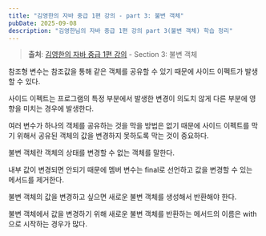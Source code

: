 ```yaml
---
title: "김영한의 자바 중급 1편 강의 - part 3: 불변 객체"
pubDate: 2025-09-08
description: "김영한님의 자바 중급 1편 강의 part 3(불변 객체) 학습 정리"
---
```


> **출처**: [김영한의 자바 중급 1편 강의](https://inf.run/XGzSo) - Section 3: 불변 객체

참조형 변수는 참조값을 통해 같은 객체를 공유할 수 있기 때문에 사이드 이펙트가 발생할 수 있다.

사이드 이펙트는 프로그램의 특정 부분에서 발생한 변경이 의도치 않게 다른 부분에 영향을 미치는 경우에 발생한다.

여러 변수가 하나의 객체를 공유하는 것을 막을 방법은 없기 때문에 사이드 이펙트를 막기 위해서 공유된 객체의 값을 변경하지 못하도록 막는 것이 중요하다.

불변 객체란 객체의 상태를 변경할 수 없는 객체를 말한다.

내부 값이 변경되면 안되기 때문에 멤버 변수는 final로 선언하고 값을 변경할 수 있는 메서드를 제거한다.

불변 객체의 값을 변경하고 싶으면 새로운 불변 객체를 생성해서 반환해야 한다.

불변 객체에서 값을 변경하기 위해 새로운 불변 객체를 반환하는 메서드의 이름은 with으로 시작하는 경우가 많다.
